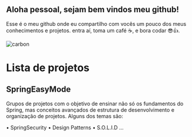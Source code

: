 ## Aloha pessoal, sejam bem vindos meu github!

Esse é o meu github onde eu compartilho com vocês um pouco dos meus conhecimentos e projetos. entra aí, toma um café ☕, e bora codar 😎👍.  

![carbon](https://github.com/user-attachments/assets/667c1546-06f8-4efd-bf01-e9640cb45105)


# Lista de projetos

## SpringEasyMode

Grupos de projetos com o objetivo de ensinar não só os fundamentos do Spring, mas conceitos avançados de estrutura de desenvolvimento e organização de projetos. Alguns dos temas são:

•  SpringSecurity
•  Design Patterns
•  S.O.L.I.D
...
